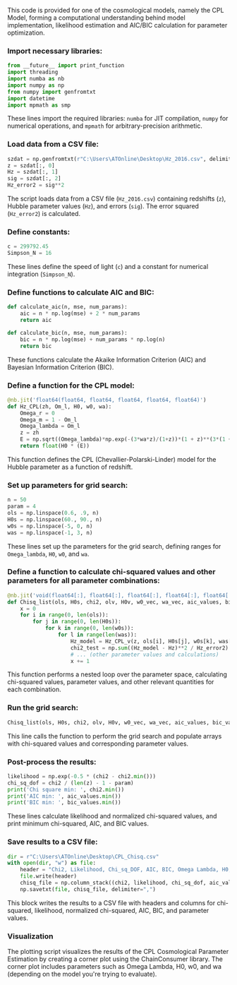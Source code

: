 This code is provided for one of the cosmological models, namely the CPL Model, forming a computational understanding behind model implementation, likelihood estimation and AIC/BIC calculation for parameter optimization.



### Import necessary libraries:

```python
from __future__ import print_function
import threading
import numba as nb
import numpy as np
from numpy import genfromtxt
import datetime
import mpmath as smp
```

These lines import the required libraries: `numba` for JIT compilation, `numpy` for numerical operations, and `mpmath` for arbitrary-precision arithmetic.

### Load data from a CSV file:

```python
szdat = np.genfromtxt(r"C:\Users\ATOnline\Desktop\Hz_2016.csv", delimiter=',', skip_header=0)
z = szdat[:, 0]
Hz = szdat[:, 1]
sig = szdat[:, 2]
Hz_error2 = sig**2
```

The script loads data from a CSV file (`Hz_2016.csv`) containing redshifts (`z`), Hubble parameter values (`Hz`), and errors (`sig`). The error squared (`Hz_error2`) is calculated.

### Define constants:

```python
c = 299792.45
Simpson_N = 16
```

These lines define the speed of light (`c`) and a constant for numerical integration (`Simpson_N`).

### Define functions to calculate AIC and BIC:

```python
def calculate_aic(n, mse, num_params):
    aic = n * np.log(mse) + 2 * num_params
    return aic

def calculate_bic(n, mse, num_params):
    bic = n * np.log(mse) + num_params * np.log(n)
    return bic
```

These functions calculate the Akaike Information Criterion (AIC) and Bayesian Information Criterion (BIC).

### Define a function for the CPL model:

```python
@nb.jit('float64(float64, float64, float64, float64, float64)')
def Hz_CPL(zh, Om_l, H0, w0, wa):
    Omega_r = 0
    Omega_m = 1 - Om_l
    Omega_lambda = Om_l 
    z = zh
    E = np.sqrt((Omega_lambda)*np.exp(-(3*wa*z)/(1+z))*(1 + z)**(3*(1 + wa + w0)) + (Omega_m*((1+z)**3)) + (Omega_r*(1+z)**4))
    return float(H0 * (E))
```

This function defines the CPL (Chevallier-Polarski-Linder) model for the Hubble parameter as a function of redshift.

### Set up parameters for grid search:

```python
n = 50
param = 4
ols = np.linspace(0.6, .9, n)
H0s = np.linspace(60., 90., n)
w0s = np.linspace(-5, 0, n)
was = np.linspace(-1, 3, n)
```

These lines set up the parameters for the grid search, defining ranges for `Omega_lambda`, `H0`, `w0`, and `wa`.

### Define a function to calculate chi-squared values and other parameters for all parameter combinations:

```python
@nb.jit('void(float64[:], float64[:], float64[:], float64[:], float64[:], float64[:], float64[:], float64[:], float64[:])')
def Chisq_list(ols, H0s, chi2, olv, H0v, w0_vec, wa_vec, aic_values, bic_values):
    x = 0
    for i in range(0, len(ols)):
        for j in range(0, len(H0s)):
            for k in range(0, len(w0s)):
                for l in range(len(was)):
                    Hz_model = Hz_CPL_v(z, ols[i], H0s[j], w0s[k], was[l])
                    chi2_test = np.sum((Hz_model - Hz)**2 / Hz_error2)
                    # ... (other parameter values and calculations)
                    x += 1
```

This function performs a nested loop over the parameter space, calculating chi-squared values, parameter values, and other relevant quantities for each combination.

### Run the grid search:

```python
Chisq_list(ols, H0s, chi2, olv, H0v, w0_vec, wa_vec, aic_values, bic_values)
```

This line calls the function to perform the grid search and populate arrays with chi-squared values and corresponding parameter values.

### Post-process the results:

```python
likelihood = np.exp(-0.5 * (chi2 - chi2.min()))
chi_sq_dof = chi2 / (len(z) - 1 - param)
print('Chi square min: ', chi2.min())
print('AIC min: ', aic_values.min())
print('BIC min: ', bic_values.min())
```

These lines calculate likelihood and normalized chi-squared values, and print minimum chi-squared, AIC, and BIC values.

### Save results to a CSV file:

```python
dir = r"C:\Users\ATOnline\Desktop\CPL_Chisq.csv"
with open(dir, "w") as file:
    header = "Chi2, Likelihood, Chi_sq_DOF, AIC, BIC, Omega Lambda, H0, w0, wa\n"
    file.write(header)
    chisq_file = np.column_stack((chi2, likelihood, chi_sq_dof, aic_values, bic_values, olv, H0v, w0_vec, wa_vec))
    np.savetxt(file, chisq_file, delimiter=",")
```

This block writes the results to a CSV file with headers and columns for chi-squared, likelihood, normalized chi-squared, AIC, BIC, and parameter values.

### Visualization

The plotting script visualizes the results of the CPL Cosmological Parameter Estimation by creating a corner plot using the ChainConsumer library. The corner plot includes parameters such as Omega Lambda, H0, w0, and wa (depending on the model you're trying to evaluate).
